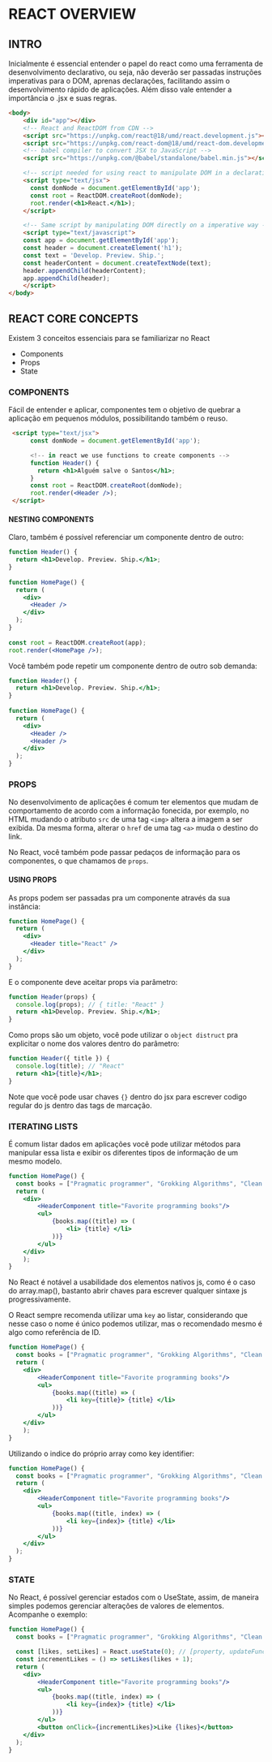 # REACT OVERVIEW

## INTRO
Inicialmente é essencial entender o papel do react como uma ferramenta de desenvolvimento declarativo, ou seja, não deverão ser passadas instruções imperativas para o DOM, aprenas declarações, facilitando assim o desenvolvimento rápido de aplicações. Além disso vale entender a importância o .jsx e suas regras.

```html
<body>
    <div id="app"></div>
    <!-- React and ReactDOM from CDN -->
    <script src="https://unpkg.com/react@18/umd/react.development.js"></script>
    <script src="https://unpkg.com/react-dom@18/umd/react-dom.development.js"></script>
    <!-- babel compiler to convert JSX to JavaScript -->
    <script src="https://unpkg.com/@babel/standalone/babel.min.js"></script> 

    <!-- script needed for using react to manipulate DOM in a declarative way -->
    <script type="text/jsx">
      const domNode = document.getElementById('app');
      const root = ReactDOM.createRoot(domNode);
      root.render(<h1>React.</h1>);
    </script>

    <!-- Same script by manipulating DOM directly on a imperative way -->
    <script type="text/javascript">
    const app = document.getElementById('app');
    const header = document.createElement('h1');
    const text = 'Develop. Preview. Ship.';
    const headerContent = document.createTextNode(text);
    header.appendChild(headerContent);
    app.appendChild(header);
    </script>
</body>
```

## REACT CORE CONCEPTS
Existem 3 conceitos essenciais para se familiarizar no React
- Components
- Props
- State

### COMPONENTS
Fácil de entender e aplicar, componentes tem o objetivo de quebrar a aplicação em pequenos módulos, possibilitando também o reuso.

```html
 <script type="text/jsx">
      const domNode = document.getElementById('app');

      <!-- in react we use functions to create components -->
      function Header() {
        return <h1>Alguém salve o Santos</h1>;
      }
      const root = ReactDOM.createRoot(domNode);
      root.render(<Header />);
 </script>
```

#### NESTING COMPONENTS
Claro, também é possível referenciar um componente dentro de outro:

```jsx
function Header() {
  return <h1>Develop. Preview. Ship.</h1>;
}
 
function HomePage() {
  return (
    <div>
      <Header />
    </div>
  );
}
 
const root = ReactDOM.createRoot(app);
root.render(<HomePage />);
```

Você também pode repetir um componente dentro de outro sob demanda:
```jsx
function Header() {
  return <h1>Develop. Preview. Ship.</h1>;
}
 
function HomePage() {
  return (
    <div>
      <Header />
      <Header />
    </div>
  );
}
```

### PROPS
No desenvolvimento de aplicações é comum ter elementos que mudam de comportamento de acordo com a informação fonecida, por exemplo, no HTML mudando o atributo `src` de uma tag `<img>` altera a imagem a ser exibida. Da mesma forma, alterar o `href` de uma tag `<a>` muda o destino do link.

No React, você também pode passar pedaços de informação para os componentes, o que chamamos de `props`.

#### USING PROPS
As props podem ser passadas pra um componente através da sua instância:
```jsx
function HomePage() {
  return (
    <div>
      <Header title="React" />
    </div>
  );
}
```
E o componente deve aceitar props via parâmetro:
```jsx
function Header(props) {
  console.log(props); // { title: "React" }
  return <h1>Develop. Preview. Ship.</h1>;
}
```
Como props são um objeto, você pode utilizar o `object distruct` pra explicitar o nome dos valores dentro do parâmetro:
```jsx
function Header({ title }) {
  console.log(title); // "React"
  return <h1>{title}</h1>;
}
```
Note que você pode usar chaves `{}` dentro do jsx para escrever codigo regular do js dentro das tags de marcação.

### ITERATING LISTS
É comum listar dados em aplicações você pode utilizar métodos para manipular essa lista e exibir os diferentes tipos de informação de um mesmo modelo.

```jsx
function HomePage() {
  const books = ["Pragmatic programmer", "Grokking Algorithms", "Clean Code"];
  return (
    <div>
        <HeaderComponent title="Favorite programming books"/>
        <ul>
            {books.map((title) => ( 
                <li> {title} </li>
            ))}
        </ul>
    </div>
    );
}
```
No React é notável a usabilidade dos elementos nativos js, como é o caso do array.map(), bastanto abrir chaves para escrever qualquer sintaxe js progressivamente.

O React sempre recomenda utilizar uma `key` ao listar, considerando que nesse caso o nome é único podemos utilizar, mas o recomendado mesmo é algo como referência de ID.

```jsx
function HomePage() {
  const books = ["Pragmatic programmer", "Grokking Algorithms", "Clean Code"];
  return (
    <div>
        <HeaderComponent title="Favorite programming books"/>
        <ul>
            {books.map((title) => ( 
                <li key={title}> {title} </li>
            ))}
        </ul>
    </div>
    );
}
```
Utilizando o indice do próprio array como key identifier:
```jsx
function HomePage() {
  const books = ["Pragmatic programmer", "Grokking Algorithms", "Clean Code"];
  return (
    <div>
        <HeaderComponent title="Favorite programming books"/>
        <ul>
            {books.map((title, index) => ( 
                <li key={index}> {title} </li>
            ))}
        </ul>
    </div>
  );
}
```

### STATE
No React, é possível gerenciar estados com o UseState, assim, de maneira simples podemos gerenciar alterações de valores de elementos. Acompanhe o exemplo:

```jsx
function HomePage() {
  const books = ["Pragmatic programmer", "Grokking Algorithms", "Clean Code"];

  const [likes, setLikes] = React.useState(0); // [property, updateFunction] (initial value)
  const incrementLikes = () => setLikes(likes + 1);
  return (
    <div>
        <HeaderComponent title="Favorite programming books"/>
        <ul>
            {books.map((title, index) => ( 
                <li key={index}> {title} </li>
            ))}
        </ul>
        <button onClick={incrementLikes}>Like {likes}</button>
    </div>
  );
}
```


